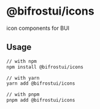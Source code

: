 # @bifrostui/icons

icon components for BUI

## Usage

```sh
// with npm
npm install @bifrostui/icons

// with yarn
yarn add @bifrostui/icons

// with pnpm
pnpm add @bifrostui/icons
```
